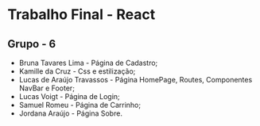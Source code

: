 # Trabalho Final - React
## Grupo - 6
- Bruna Tavares Lima - Página de Cadastro;
- Kamille da Cruz - Css e estilização;
- Lucas de Araújo Travassos - Página HomePage, Routes, Componentes NavBar e Footer;
- Lucas Voigt - Página de Login;
- Samuel Romeu - Página de Carrinho;
- Jordana Araújo - Página Sobre.
